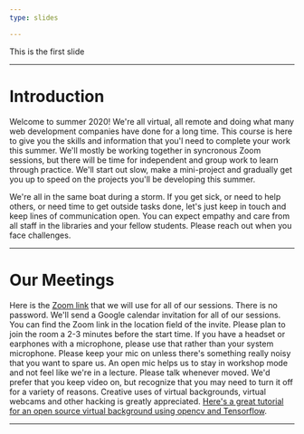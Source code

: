 ```yaml
---
type: slides

---
```


This is the first slide

---

# Introduction

Welcome to summer 2020!  We're all virtual, all remote and doing what many web development companies have done for a long time.  This course is here to give you the skills and information that you'l need to complete your work this summer.  We'll mostly be working together in syncronous Zoom sessions, but there will be time for independent and group work to learn through practice.  We'll start out slow, make a mini-project and gradually get you up to speed on the projects you'll be developing this summer.  

We're all in the same boat during a storm. If you get sick, or need to help others, or need time to get outside tasks done, let's just keep in touch and keep lines of communication open.  You can expect empathy and care from all staff in the libraries and your fellow students. Please reach out when you face challenges.        

---

# Our Meetings 

   Here is the [Zoom link](https://haverford.zoom.us/j/99791957176) that we will use for all of our sessions.  There is no password.  We'll send a Google calendar invitation for all of our sessions.  You can find the Zoom link in the location field of the invite.  Please plan to join the room a 2-3 minutes before the start time.  If you have a headset or earphones with a microphone, please use that rather than your system microphone.  Please keep your mic on unless there's something really noisy that you want to spare us.  An open mic helps us to stay in workshop mode and not feel like we're in a lecture.  Please talk whenever moved. We'd prefer that you keep video on, but recognize that you may need to turn it off for a variety of reasons. Creative uses of virtual backgrounds, virtual webcams and other hacking is greatly appreciated. [Here's a great tutorial for an open source virtual background using opencv and Tensorflow](https://elder.dev/posts/open-source-virtual-background/).  

---
